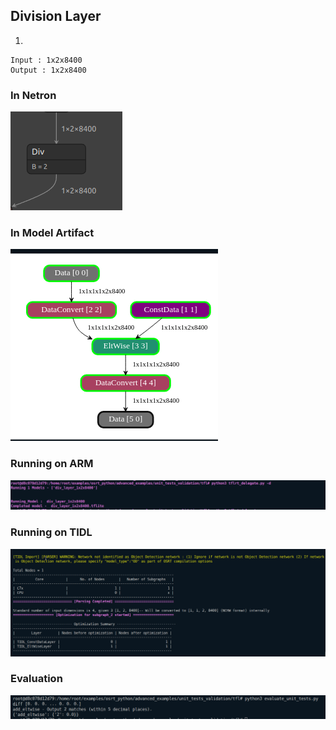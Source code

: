 ## Division Layer
1. 
```
Input : 1x2x8400
Output : 1x2x8400
```
### In Netron
![alt text](image-1.png)
### In Model Artifact
![alt text](image.png)
### Running on ARM
![alt text](image-4.png)
### Running on TIDL
![alt text](image-3.png)
### Evaluation
![alt text](image-2.png)


